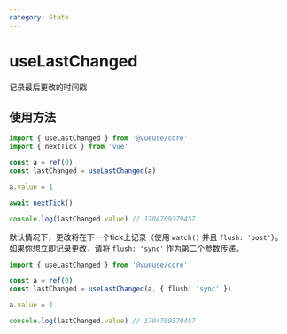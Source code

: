 ```yaml
---
category: State
---
```


# useLastChanged

记录最后更改的时间戳

## 使用方法

```ts
import { useLastChanged } from '@vueuse/core'
import { nextTick } from 'vue'

const a = ref(0)
const lastChanged = useLastChanged(a)

a.value = 1

await nextTick()

console.log(lastChanged.value) // 1704709379457
```

默认情况下，更改将在下一个tick上记录（使用 `watch()` 并且 `flush: 'post'`）。如果你想立即记录更改，请将 `flush: 'sync'` 作为第二个参数传递。

```ts
import { useLastChanged } from '@vueuse/core'

const a = ref(0)
const lastChanged = useLastChanged(a, { flush: 'sync' })

a.value = 1

console.log(lastChanged.value) // 1704709379457
```
